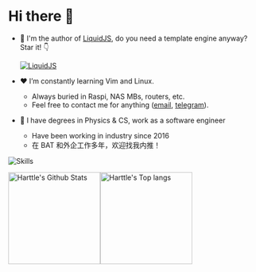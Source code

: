 # Hi there 👋

- 🎯 I'm the author of [LiquidJS](https://liquidjs.com/), do you need a template engine anyway? Star it! 👇

  [![LiquidJS](https://github-readme-stats.vercel.app/api/pin/?username=harttle&repo=liquidjs)](https://github.com/harttle/liquidjs)
- ❤️ I’m constantly learning Vim and Linux.
  - Always buried in Raspi, NAS MBs, routers, etc.
  - Feel free to contact me for anything ([email](mailto:harttleharttle@gmail.com), [telegram](https://t.me/Harttle)).
- 🏢 I have degrees in Physics & CS, work as a software engineer
  - Have been working in industry since 2016
  - 在 BAT 和外企工作多年，欢迎找我内推！

![Skills](https://skillicons.dev/icons?i=angular,azure,css,django,docker,dotnet,electron,figma,gcp,grafana,html,js,css,jquery,jest,linux,md,lua,matlab,mongodb,mysql,nginx,php,py,ruby,rails,raspberrypi,react,redis,redux,regex,rollupjs,sass,sqlite,spring,svg,ts,vim,vue,webpack,workers)

<img alt="Harttle's Github Stats" src="https://github-readme-stats-one-bice.vercel.app/api?username=harttle&show_icons=true&include_all_commits=true&role=OWNER,ORGANIZATION_MEMBER&theme=transparent&hide=contribs&count_private=true" height="185px"><img alt="Harttle's Top langs" src="https://github-readme-stats-one-bice.vercel.app/api/top-langs/?username=harttle&layout=compact&langs_count=8&include_all_commits=true&role=OWNER&theme=transparent" height="185px">
